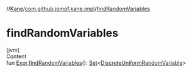 //[Kane](../index.md)/[com.github.jomof.kane.impl](index.md)/[findRandomVariables](find-random-variables.md)



# findRandomVariables  
[jvm]  
Content  
fun [Expr](../com.github.jomof.kane/-expr/index.md).[findRandomVariables](find-random-variables.md)(): [Set](https://kotlinlang.org/api/latest/jvm/stdlib/kotlin.collections/-set/index.html)<[DiscreteUniformRandomVariable](-discrete-uniform-random-variable/index.md)>  



